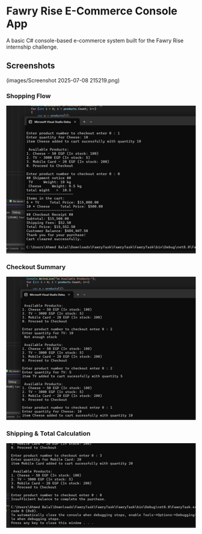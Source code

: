 
#  Fawry Rise E-Commerce Console App
A basic C# console-based e-commerce system built for the Fawry Rise internship challenge.


## Screenshots
(images/Screenshot 2025-07-08 215219.png)
###  Shopping Flow
![Shopping Flow](https://github.com/a7medbelal/FawryTask/blob/bcff0d8b8217432b91e790e1a3eea7466db47acf/FawryTask/images/Screenshot%202025-07-08%20214940.png)

### Checkout Summary
![Checkout Summary](https://github.com/a7medbelal/FawryTask/blob/aafdb35eef620ff16645fba395af47a840737b0a/FawryTask/images/Screenshot%202025-07-08%20215030.png)

### Shipping & Total Calculation
![Shipping & Total](https://github.com/a7medbelal/FawryTask/blob/aafdb35eef620ff16645fba395af47a840737b0a/FawryTask/images/Screenshot%202025-07-08%20215219.png)

